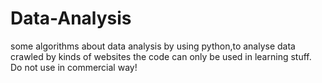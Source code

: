 # Data-Analysis
some algorithms about data analysis
by using python,to analyse data crawled by kinds of websites
the code can only be used in learning stuff.
Do not use in commercial way!
